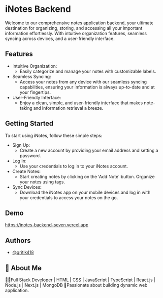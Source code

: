 
# iNotes Backend


Welcome to our comprehensive notes application backend, your ultimate destination for organizing, storing, and accessing all your important information effortlessly. With intuitive organization features, seamless syncing across devices, and a user-friendly interface.


## Features

- Intuitive Organization: 
    - Easily categorize and manage your notes with customizable labels.
- Seamless Syncing: 
    -  Access your notes from any device with our seamless syncing capabilities, ensuring your information is always up-to-date and at your fingertips.
- User-Friendly Interface: 
    - Enjoy a clean, simple, and user-friendly interface that makes note-taking and information retrieval a breeze.
## Getting Started

To start using iNotes, follow these simple steps:

- Sign Up:
    - Create a new account by providing your email address and setting a password.
- Log In:
    - Use your credentials to log in to your iNotes account.
- Create Notes: 
    - Start creating notes by clicking on the 'Add Note' button. Organize your notes using tags.
- Sync Devices: 
    - Download the iNotes app on your mobile devices and log in with your credentials to access your notes on the go.
## Demo

https://inotes-backend-seven.vercel.app


## Authors

- [@gritik418](https://github.com/gritik418)


## 🚀 About Me
👨‍💻Full Stack Developer | HTML | CSS | JavaScript | TypeScript | React.js | Node.js | Next.js | MongoDB 🚀Passionate about building dynamic web application.

